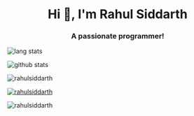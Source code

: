 <h1 align="center">Hi 👋, I'm Rahul Siddarth</h1>
<h3 align="center">A passionate programmer!</h3>

![lang stats](https://github-readme-stats.vercel.app/api/top-langs/?username=rahulsiddarth&layout=compact)

![github stats](https://github-readme-stats.vercel.app/api?username=rahulsiddarth&show_icons=true)

<p><img align="center" src="https://github-readme-streak-stats.herokuapp.com/?user=rahulsiddarth&" alt="rahulsiddarth" /></p>

<p align="left"> <a href="https://github.com/ryo-ma/github-profile-trophy"><img src="https://github-profile-trophy.vercel.app/?username=rahulsiddarth" alt="rahulsiddarth" /></a> </p>

<p align="left"> <img src="https://komarev.com/ghpvc/?username=rahulsiddarth&label=Profile%20views&color=0e75b6&style=flat" alt="rahulsiddarth" /> </p>

